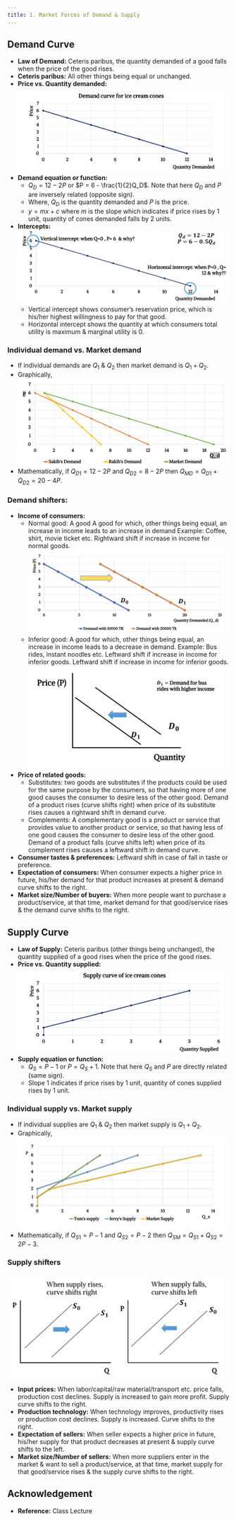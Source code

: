 ```yaml
---
title: 1. Market Forces of Demand & Supply
---
```


## Demand Curve

- **Law of Demand:** Ceteris paribus, the quantity demanded of a good falls when the price of the good rises.
- **Ceteris paribus:** All other things being equal or unchanged.
- **Price vs. Quantity demanded:**
  ![](./img/price-vs-quantity.png)
- **Demand equation or function:**
  - $Q_D = 12 - 2P$ or $P = 6 - \frac{1}{2}Q_D$. Note that here $Q_D$ and $P$ are inversely related (opposite sign).
  - Where, $Q_D$ is the quantity demanded and $P$ is the price.
  - $y = mx+c$ where $m$ is the slope which indicates if price rises by 1 unit, quantity of cones demanded falls by 2 units.
- **Intercepts:**
  ![](./img/intercepts.png)
  - Vertical intercept shows consumer’s reservation price, which is his/her highest willingness to pay for that good.
  - Horizontal intercept shows the quantity at which consumers total utility is maximum & marginal utility is 0.

### Individual demand vs. Market demand

- If individual demands are $Q_1$ & $Q_2$ then market demand is $Q_1 + Q_2$.
- Graphically,
  ![](./img/Individual-demand-vs-Market-demand.png)
- Mathematically, if $Q_{D1} = 12 - 2P$ and $Q_{D2} = 8 - 2P$ then $Q_{MD} = Q_{D1} + Q_{D2} = 20 - 4P$.

### Demand shifters:

- **Income of consumers:**
  - Normal good: A good A good for which, other things being equal, an increase in income leads to an increase in demand Example: Coffee, shirt, movie ticket etc. Rightward shift if increase in income for normal goods.
    ![](./img/demand-shifters-income.png)
  - Inferior good: A good for which, other things being equal, an increase in income leads to a decrease in demand. Example: Bus rides, instant noodles etc. Leftward shift if increase in income for inferior goods. Leftward shift if increase in income for inferior goods.
    ![](./img/demand-shifters-income-inferior.png.png)
- **Price of related goods:**
  - Substitutes: two goods are substitutes if the products could be used for the same purpose by the consumers, so that having more of one good causes the consumer to desire less of the other good. Demand of a product rises (curve shifts right) when price of its substitute rises causes a rightward shift in demand curve.
  - Complements: A complementary good is a product or service that provides value to another product or service, so that having less of one good causes the consumer to desire less of the other good. Demand of a product falls (curve shifts left) when price of its complement rises causes a leftward shift in demand curve.
- **Consumer tastes & preferences:** Leftward shift in case of fall in taste or preference.
- **Expectation of consumers:** When consumer expects a higher price in future, his/her demand for that product increases at present & demand curve shifts to the right.
- **Market size/Number of buyers:** When more people want to purchase a product/service, at that time, market demand for that good/service rises & the demand curve shifts to the right.

## Supply Curve

- **Law of Supply:** Ceteris paribus (other things
  being unchanged), the quantity supplied of a good rises when
  the price of the good rises.
- **Price vs. Quantity supplied:**
  ![](./img/price-vs-quantity-supplied.png)
- **Supply equation or function:**
  - $Q_S = P - 1$ or $P = Q_S + 1$. Note that here $Q_S$ and $P$ are directly related (same sign).
  - Slope 1 indicates if price rises by 1 unit, quantity of cones supplied rises by 1 unit.

### Individual supply vs. Market supply

- If individual supplies are $Q_1$ & $Q_2$ then market supply is $Q_1 + Q_2$.
- Graphically,
  ![](./img/Individual-supply-vs-Market-supply.png)
- Mathematically, if $Q_{S1} = P - 1$ and $Q_{S2} = P - 2$ then $Q_{SM} = Q_{S1} + Q_{S2} = 2P - 3$.

### Supply shifters

![](./img/supply-shift.png)

- **Input prices:** When labor/capital/raw material/transport etc. price falls, production cost declines. Supply is increased to gain more profit. Supply curve shifts to the right.
- **Production technology:** When technology improves, productivity rises or production cost declines. Supply is increased. Curve shifts to the right.
- **Expectation of sellers:** When seller expects a higher price in future, his/her supply for that product decreases at present & supply curve shifts to the left.
- **Market size/Number of sellers:** When more suppliers enter in the market & want to sell a product/service, at that time, market supply for that good/service rises & the supply curve shifts to the right.

## Acknowledgement

- **Reference:** Class Lecture
